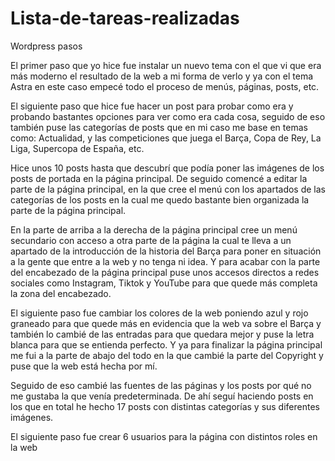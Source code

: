 # Lista-de-tareas-realizadas
Wordpress pasos

El primer paso que yo hice fue instalar un nuevo tema con el que vi que era más moderno el resultado de la web a mi forma de verlo y ya con el tema Astra en este caso empecé todo el proceso de menús, páginas, posts, etc.

El siguiente paso que hice fue hacer un post para probar como era y probando bastantes opciones para ver como era cada cosa, seguido de eso también puse las categorías de posts que en mi caso me base en temas como: Actualidad, y las competiciones que juega el Barça, Copa de Rey, La Liga, Supercopa de España, etc.

Hice unos 10 posts hasta que descubrí que podía poner las imágenes de los posts de portada en la página principal. De seguido comencé a editar la parte de la página principal, en la que cree el menú con los apartados de las categorías de los posts en la cual me quedo bastante bien organizada la parte de la página principal.

En la parte de arriba a la derecha de la página principal cree un menú secundario con acceso a otra parte de la página la cual te lleva a un apartado de la introducción de la historia del Barça para poner en situación a la gente que entre a la web y no tenga ni idea.
Y para acabar con la parte del encabezado de la página principal puse unos accesos directos a redes sociales como Instagram, Tiktok y YouTube para que quede más completa la zona del encabezado.

El siguiente paso fue cambiar los colores de la web poniendo azul y rojo graneado para que quede más en evidencia que la web va sobre el Barça y también lo cambié de las entradas para que quedara mejor y puse la letra blanca para que se entienda perfecto. Y ya para finalizar la página principal me fui a la parte de abajo del todo en la que cambié la parte del Copyright y puse que la web está hecha por mí.

Seguido de eso cambié las fuentes de las páginas y los posts por qué no me gustaba la que venía predeterminada. De ahí seguí haciendo posts en los que en total he hecho 17 posts con distintas categorías y sus diferentes imágenes.

El siguiente paso fue crear 6 usuarios para la página con distintos roles en la web

